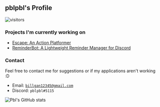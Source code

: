 ## pblpbl's Profile
![visitors](https://visitor-badge.glitch.me/badge?page_id=pblpbl1024.pblpbl1024)

### Projects I'm currently working on
* [Escape: An Action Platformer](https://github.com/pblpbl1024/escape)
* [ReminderBot: A Lightweight Reminder Manager for Discord](https://github.com/pblpbl1024/reminder-bot)

### Contact
Feel free to contact me for suggestions or if my applications aren't working :D
* Email: [`billgan12345@gmail.com`](mailto:billgan12345@gmail.com)
* Discord: `pblpbl#5115`

![Pbl's GitHub stats](https://github-readme-stats.vercel.app/api?username=pblpbl1024&bg_color=60,FF3CAC,784BA0,2B86C5&title_color=fff&text_color=fff)
